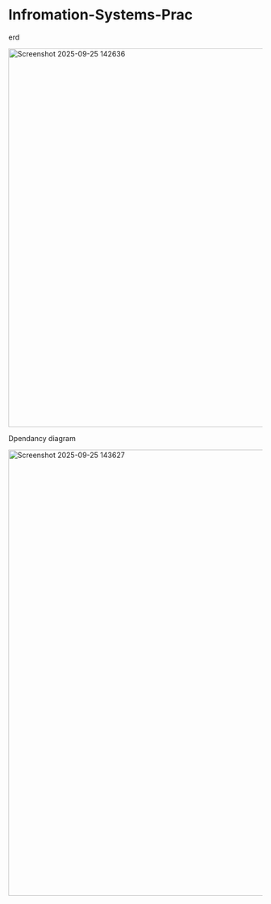 # Infromation-Systems-Prac

erd


<img width="1054" height="751" alt="Screenshot 2025-09-25 142636" src="https://github.com/user-attachments/assets/4b34264e-3e6e-4798-bdfc-e3bcb2c53e9c" />

Dpendancy diagram


<img width="734" height="885" alt="Screenshot 2025-09-25 143627" src="https://github.com/user-attachments/assets/2ac8a7d6-6df9-435a-8403-2f28eba94b54" />



